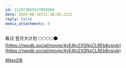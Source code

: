 ```yaml
---
id: 112973859337894469
date: 2024-08-16T21:38:09.231Z
reply: false
media_attachments: 0
---
```


看过 登月大计划 🌕🌕🌕🌕🌑   
[https://neodb.social/movie/4yE4Iv2XSNxCLREb8vsjvb](https://neodb.social/movie/4yE4Iv2XSNxCLREb8vsjvb)

[#NeoDB](https://e5n.cc/tags/NeoDB)

